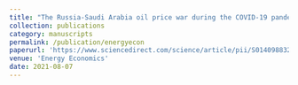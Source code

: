 ```yaml
---
title: "The Russia-Saudi Arabia oil price war during the COVID-19 pandemic with Tao Xiong and Yukun Bao (co-authored)"
collection: publications
category: manuscripts
permalink: /publication/energyecon
paperurl: 'https://www.sciencedirect.com/science/article/pii/S0140988321003984?via%3Dihub'
venue: 'Energy Economics' 
date: 2021-08-07
---
```

